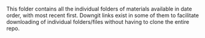 This folder contains all the individual folders of materials available in date order, with most recent first. Downgit links exist in some of them to facilitate downloading of individual folders/files without having to clone the entire repo.
